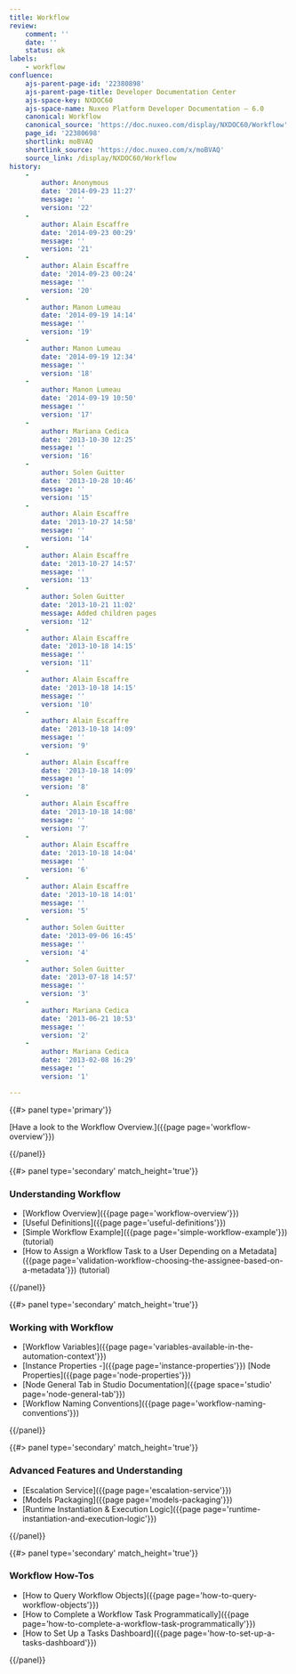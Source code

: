 ```yaml
---
title: Workflow
review:
    comment: ''
    date: ''
    status: ok
labels:
    - workflow
confluence:
    ajs-parent-page-id: '22380898'
    ajs-parent-page-title: Developer Documentation Center
    ajs-space-key: NXDOC60
    ajs-space-name: Nuxeo Platform Developer Documentation — 6.0
    canonical: Workflow
    canonical_source: 'https://doc.nuxeo.com/display/NXDOC60/Workflow'
    page_id: '22380698'
    shortlink: moBVAQ
    shortlink_source: 'https://doc.nuxeo.com/x/moBVAQ'
    source_link: /display/NXDOC60/Workflow
history:
    - 
        author: Anonymous
        date: '2014-09-23 11:27'
        message: ''
        version: '22'
    - 
        author: Alain Escaffre
        date: '2014-09-23 00:29'
        message: ''
        version: '21'
    - 
        author: Alain Escaffre
        date: '2014-09-23 00:24'
        message: ''
        version: '20'
    - 
        author: Manon Lumeau
        date: '2014-09-19 14:14'
        message: ''
        version: '19'
    - 
        author: Manon Lumeau
        date: '2014-09-19 12:34'
        message: ''
        version: '18'
    - 
        author: Manon Lumeau
        date: '2014-09-19 10:50'
        message: ''
        version: '17'
    - 
        author: Mariana Cedica
        date: '2013-10-30 12:25'
        message: ''
        version: '16'
    - 
        author: Solen Guitter
        date: '2013-10-28 10:46'
        message: ''
        version: '15'
    - 
        author: Alain Escaffre
        date: '2013-10-27 14:58'
        message: ''
        version: '14'
    - 
        author: Alain Escaffre
        date: '2013-10-27 14:57'
        message: ''
        version: '13'
    - 
        author: Solen Guitter
        date: '2013-10-21 11:02'
        message: Added children pages
        version: '12'
    - 
        author: Alain Escaffre
        date: '2013-10-18 14:15'
        message: ''
        version: '11'
    - 
        author: Alain Escaffre
        date: '2013-10-18 14:15'
        message: ''
        version: '10'
    - 
        author: Alain Escaffre
        date: '2013-10-18 14:09'
        message: ''
        version: '9'
    - 
        author: Alain Escaffre
        date: '2013-10-18 14:09'
        message: ''
        version: '8'
    - 
        author: Alain Escaffre
        date: '2013-10-18 14:08'
        message: ''
        version: '7'
    - 
        author: Alain Escaffre
        date: '2013-10-18 14:04'
        message: ''
        version: '6'
    - 
        author: Alain Escaffre
        date: '2013-10-18 14:01'
        message: ''
        version: '5'
    - 
        author: Solen Guitter
        date: '2013-09-06 16:45'
        message: ''
        version: '4'
    - 
        author: Solen Guitter
        date: '2013-07-18 14:57'
        message: ''
        version: '3'
    - 
        author: Mariana Cedica
        date: '2013-06-21 10:53'
        message: ''
        version: '2'
    - 
        author: Mariana Cedica
        date: '2013-02-08 16:29'
        message: ''
        version: '1'

---
```

{{#> panel type='primary'}}

[Have a look to the Workflow Overview.]({{page page='workflow-overview'}})

{{/panel}}<div class="row" data-equalizer data-equalize-on="medium"><div class="column medium-6">{{#> panel type='secondary' match_height='true'}}

### Understanding Workflow

*   [Workflow Overview]({{page page='workflow-overview'}})
*   [Useful Definitions]({{page page='useful-definitions'}})
*   [Simple Workflow Example]({{page page='simple-workflow-example'}}) (tutorial)
*   [How to Assign a Workflow Task to a User Depending on a Metadata]({{page page='validation-workflow-choosing-the-assignee-based-on-a-metadata'}}) (tutorial)

{{/panel}}</div><div class="column medium-6">{{#> panel type='secondary' match_height='true'}}

### Working with Workflow

*   [Workflow Variables]({{page page='variables-available-in-the-automation-context'}})
*   [Instance Properties -]({{page page='instance-properties'}}) [Node Properties]({{page page='node-properties'}})
*   [Node General Tab in Studio Documentation]({{page space='studio' page='node-general-tab'}})
*   [Workflow Naming Conventions]({{page page='workflow-naming-conventions'}})

{{/panel}}</div></div><div class="row" data-equalizer data-equalize-on="medium"><div class="column medium-6">{{#> panel type='secondary' match_height='true'}}

### Advanced Features and Understanding

*   [Escalation Service]({{page page='escalation-service'}})&nbsp;[](http://community.nuxeo.com/api/nuxeo/5.8/javadoc/org/nuxeo/ecm/platform/routing/api/DocumentRoutingService.html)
*   [Models Packaging]({{page page='models-packaging'}})
*   [Runtime Instantiation & Execution Logic]({{page page='runtime-instantiation-and-execution-logic'}})[
    ](http://community.nuxeo.com/api/nuxeo/5.8/javadoc/org/nuxeo/ecm/platform/routing/api/DocumentRoutingService.html)

{{/panel}}</div><div class="column medium-6">{{#> panel type='secondary' match_height='true'}}

### Workflow How-Tos

*   [How to Query Workflow Objects]({{page page='how-to-query-workflow-objects'}})
*   [How to Complete a Workflow Task Programmatically]({{page page='how-to-complete-a-workflow-task-programmatically'}})
*   [How to Set Up a Tasks Dashboard]({{page page='how-to-set-up-a-tasks-dashboard'}})

{{/panel}}</div></div>